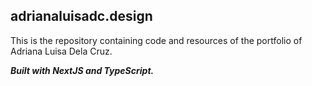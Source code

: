 ## adrianaluisadc.design

This is the repository containing code and resources of the portfolio of Adriana Luisa Dela Cruz.

**_Built with NextJS and TypeScript._**
